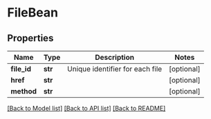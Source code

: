 # FileBean

## Properties
Name | Type | Description | Notes
------------ | ------------- | ------------- | -------------
**file_id** | **str** | Unique identifier for each file | [optional] 
**href** | **str** |  | [optional] 
**method** | **str** |  | [optional] 

[[Back to Model list]](../README.md#documentation-for-models) [[Back to API list]](../README.md#documentation-for-api-endpoints) [[Back to README]](../README.md)


